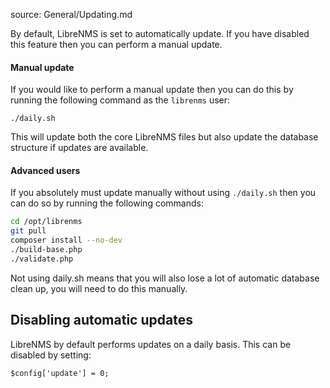 source: General/Updating.md

By default, LibreNMS is set to automatically update. If you have disabled this feature then you can 
perform a manual update.

#### Manual update

If you would like to perform a manual update then you can do this by running the following command 
as the `librenms` user:

`./daily.sh`

This will update both the core LibreNMS files but also update the database
structure if updates are available.

#### Advanced users
If you absolutely must update manually without using `./daily.sh` then you can do so by running the following commands:
```bash
cd /opt/librenms
git pull
composer install --no-dev
./build-base.php
./validate.php
```

Not using daily.sh means that you will also lose a lot of automatic database clean up, you will need to do this manually.

## Disabling automatic updates ##
LibreNMS by default performs updates on a daily basis. This can be disabled by setting:

`$config['update'] = 0;`
